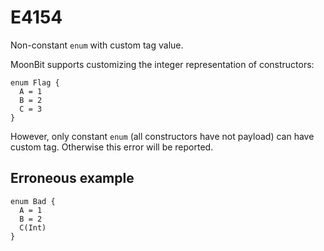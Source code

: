 # E4154

Non-constant `enum` with custom tag value.

MoonBit supports customizing the integer representation of constructors:

```moonbit
enum Flag {
  A = 1
  B = 2
  C = 3
}
```

However, only constant `enum` (all constructors have not payload) can have custom tag.
Otherwise this error will be reported.

## Erroneous example
```moonbit
enum Bad {
  A = 1
  B = 2
  C(Int)
}
```
